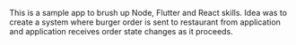 This is a sample app to brush up Node, Flutter and React skills. Idea was to create a system where burger order is sent to restaurant from application and application receives order state changes as it proceeds.